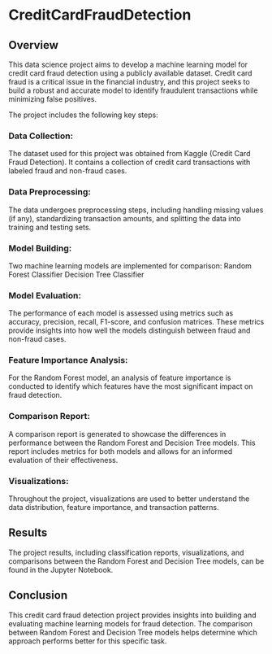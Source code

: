 # CreditCardFraudDetection

## Overview
This data science project aims to develop a machine learning model for credit card fraud detection using a publicly available dataset. Credit card fraud is a critical issue in the financial industry, and this project seeks to build a robust and accurate model to identify fraudulent transactions while minimizing false positives.

The project includes the following key steps:

### Data Collection: 
The dataset used for this project was obtained from Kaggle (Credit Card Fraud Detection). It contains a collection of credit card transactions with labeled fraud and non-fraud cases.

### Data Preprocessing: 
The data undergoes preprocessing steps, including handling missing values (if any), standardizing transaction amounts, and splitting the data into training and testing sets.

### Model Building: 
Two machine learning models are implemented for comparison:
    Random Forest Classifier
    Decision Tree Classifier

### Model Evaluation: 
The performance of each model is assessed using metrics such as accuracy, precision, recall, F1-score, and confusion matrices. These metrics provide insights into how well the models distinguish between fraud and non-fraud cases.

### Feature Importance Analysis: 
For the Random Forest model, an analysis of feature importance is conducted to identify which features have the most significant impact on fraud detection.

### Comparison Report: 
A comparison report is generated to showcase the differences in performance between the Random Forest and Decision Tree models. This report includes metrics for both models and allows for an informed evaluation of their effectiveness.

### Visualizations: 
Throughout the project, visualizations are used to better understand the data distribution, feature importance, and transaction patterns.

## Results
The project results, including classification reports, visualizations, and comparisons between the Random Forest and Decision Tree models, can be found in the Jupyter Notebook.

## Conclusion
This credit card fraud detection project provides insights into building and evaluating machine learning models for fraud detection. The comparison between Random Forest and Decision Tree models helps determine which approach performs better for this specific task.
